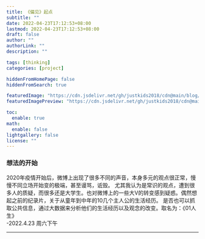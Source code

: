 ```yaml
---
title: 《偏见》起点
subtitle: ""
date: 2022-04-23T17:12:53+08:00
lastmod: 2022-04-23T17:12:53+08:00
draft: false
author: ""
authorLink: ""
description: ""

tags: [thinking]
categories: [project]

hiddenFromHomePage: false
hiddenFromSearch: true

featuredImage: "https://cdn.jsdelivr.net/gh/justkids2018/cdn@main/blog/veer-103044836.jpeg"
featuredImagePreview: "https://cdn.jsdelivr.net/gh/justkids2018/cdn@main/blog/veer-103044836.jpeg"

toc:
  enable: true
math:
  enable: false
lightgallery: false
license: ""
---
```

### 想法的开始


2020年疫情开始后，微博上出现了很多不同的声音，本身多元的观点很正常，慢慢不同立场开始变的极端，甚至谩骂，诋毁。
尤其我认为是常识的观点，遭到很多人的质疑，而很多还是大学生。也对微博上的一些大V的转变感到疑惑。偶然想起之前的纪录片，关于从童年到中年的10几个主人公的生活经历。
是否也可以抓取公共信息，通过大数据来分析他们的生活经历以及观念的改变。取名为：《01人生》
</BR>-2022.4.23 周六下午

---
<!--more-->
